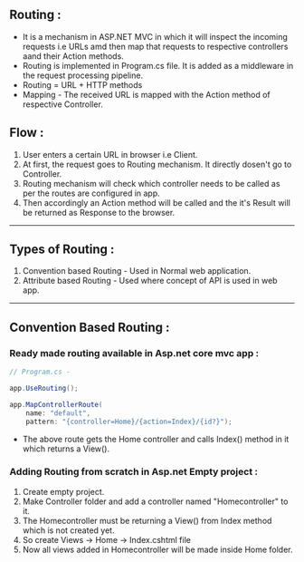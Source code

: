 ## Routing :

- It is a mechanism in ASP.NET MVC in which it will inspect the incoming requests i.e URLs amd then map that requests to respective controllers aand their Action methods.
- Routing is implemented in Program.cs file. It is added as a middleware in the request processing pipeline.
- Routing = URL + HTTP methods
- Mapping - The received URL is mapped with the Action method of respective Controller.

## Flow :

1. User enters a certain URL in browser i.e Client.
2. At first, the request goes to Routing mechanism. It directly dosen't go to Controller.
3. Routing mechanism will check which controller needs to be called as per the routes are configured in app.
4. Then accordingly an Action method will be called and the it's Result will be returned as Response to the browser.

---

## Types of Routing :

1. Convention based Routing - Used in Normal web application.
2. Attribute based Routing - Used where concept of API is used in web app.

---

## Convention Based Routing :

### Ready made routing available in Asp.net core mvc app :

```csharp
// Program.cs - 

app.UseRouting();

app.MapControllerRoute(
    name: "default",
    pattern: "{controller=Home}/{action=Index}/{id?}");
```
- The above route gets the Home controller and calls Index() method in it which returns a View().

### Adding Routing from scratch in Asp.net Empty project :

1. Create empty project.
2. Make Controller folder and add a controller named "Homecontroller" to it.
3. The Homecontroller must be returning a View() from Index method which is not created yet.
4. So create Views -> Home -> Index.cshtml file
5. Now all views added in Homecontroller will be made inside Home folder.














